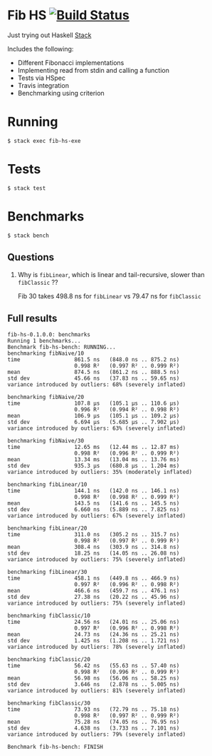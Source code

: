 # Fib HS [![Build Status](https://travis-ci.org/lloydmeta/fib-hs.svg?branch=master)](https://travis-ci.org/lloydmeta/fib-hs)

Just trying out Haskell [Stack](https://docs.haskellstack.org/en/stable/GUIDE/)

Includes the following:

- Different Fibonacci implementations
- Implementing read from stdin and calling a function
- Tests via HSpec
- Travis integration
- Benchmarking using criterion

# Running

`$ stack exec fib-hs-exe`

# Tests

`$ stack test`

# Benchmarks

`$ stack bench`

## Questions

1. Why is `fibLinear`, which is linear and tail-recursive, slower than `fibClassic` ??

    Fib 30 takes 498.8 ns for `fibLinear` vs 79.47 ns for `fibClassic`
    
## Full results

```
fib-hs-0.1.0.0: benchmarks
Running 1 benchmarks...
Benchmark fib-hs-bench: RUNNING...
benchmarking fibNaive/10
time                 861.5 ns   (848.0 ns .. 875.2 ns)
                     0.998 R²   (0.997 R² .. 0.999 R²)
mean                 874.5 ns   (861.2 ns .. 888.5 ns)
std dev              45.66 ns   (37.83 ns .. 59.65 ns)
variance introduced by outliers: 68% (severely inflated)
             
benchmarking fibNaive/20
time                 107.8 μs   (105.1 μs .. 110.6 μs)
                     0.996 R²   (0.994 R² .. 0.998 R²)
mean                 106.9 μs   (105.1 μs .. 109.2 μs)
std dev              6.694 μs   (5.685 μs .. 7.902 μs)
variance introduced by outliers: 63% (severely inflated)
             
benchmarking fibNaive/30
time                 12.65 ms   (12.44 ms .. 12.87 ms)
                     0.998 R²   (0.996 R² .. 0.999 R²)
mean                 13.34 ms   (13.04 ms .. 13.76 ms)
std dev              935.3 μs   (680.8 μs .. 1.204 ms)
variance introduced by outliers: 35% (moderately inflated)
             
benchmarking fibLinear/10
time                 144.1 ns   (142.0 ns .. 146.1 ns)
                     0.998 R²   (0.998 R² .. 0.999 R²)
mean                 143.5 ns   (141.6 ns .. 145.5 ns)
std dev              6.660 ns   (5.889 ns .. 7.825 ns)
variance introduced by outliers: 67% (severely inflated)
             
benchmarking fibLinear/20
time                 311.0 ns   (305.2 ns .. 315.7 ns)
                     0.998 R²   (0.997 R² .. 0.999 R²)
mean                 308.4 ns   (303.9 ns .. 314.8 ns)
std dev              18.25 ns   (14.05 ns .. 26.08 ns)
variance introduced by outliers: 75% (severely inflated)
             
benchmarking fibLinear/30
time                 458.1 ns   (449.8 ns .. 466.9 ns)
                     0.997 R²   (0.996 R² .. 0.998 R²)
mean                 466.6 ns   (459.7 ns .. 476.1 ns)
std dev              27.38 ns   (20.22 ns .. 45.96 ns)
variance introduced by outliers: 75% (severely inflated)
             
benchmarking fibClassic/10
time                 24.56 ns   (24.01 ns .. 25.06 ns)
                     0.997 R²   (0.996 R² .. 0.998 R²)
mean                 24.73 ns   (24.36 ns .. 25.21 ns)
std dev              1.425 ns   (1.208 ns .. 1.721 ns)
variance introduced by outliers: 78% (severely inflated)
             
benchmarking fibClassic/20
time                 56.42 ns   (55.63 ns .. 57.40 ns)
                     0.998 R²   (0.996 R² .. 0.999 R²)
mean                 56.98 ns   (56.06 ns .. 58.25 ns)
std dev              3.646 ns   (2.878 ns .. 5.005 ns)
variance introduced by outliers: 81% (severely inflated)
             
benchmarking fibClassic/30
time                 73.93 ns   (72.79 ns .. 75.18 ns)
                     0.998 R²   (0.997 R² .. 0.999 R²)
mean                 75.28 ns   (74.05 ns .. 76.95 ns)
std dev              4.638 ns   (3.733 ns .. 7.101 ns)
variance introduced by outliers: 79% (severely inflated)
             
Benchmark fib-hs-bench: FINISH
```